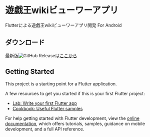 # 遊戯王wikiビューワーアプリ

Flutterによる遊戯王wikiビューワーアプリ開発
For Android

## ダウンロード
最新版![GitHub Release](https://img.shields.io/github/v/release/leleleno/viewer_app)は[ここから](https://github/leleleno/viewer_app/releases/latest "latest release")


## Getting Started

This project is a starting point for a Flutter application.

A few resources to get you started if this is your first Flutter project:

- [Lab: Write your first Flutter app](https://docs.flutter.dev/get-started/codelab)
- [Cookbook: Useful Flutter samples](https://docs.flutter.dev/cookbook)

For help getting started with Flutter development, view the
[online documentation](https://docs.flutter.dev/), which offers tutorials,
samples, guidance on mobile development, and a full API reference.
